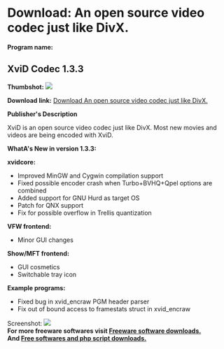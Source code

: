 # Download: An open source video codec just like DivX.

**Program name:**

## XviD Codec 1.3.3

  
**Thumbshot:** ![](http://www.freewarefiles.com/screenshot/koepi_xvid_md.gif)   
  
**Download link:** [Download An open source video codec just like DivX.](http://freesoftwares.boysofts.com/XviD_program_17458.html)  
  


**Publisher's Description**  
  


XviD is an open source video codec just like DivX. Most new movies and videos are being encoded with XviD. 

**WhatA's New in version 1.3.3:**

**xvidcore:**

  * Improved MinGW and Cygwin compilation support 
  * Fixed possible encoder crash when Turbo+BVHQ+Qpel options are combined 
  * Added support for GNU Hurd as target OS 
  * Patch for QNX support 
  * Fix for possible overflow in Trellis quantization 

**VFW frontend:**

  * Minor GUI changes 

**Show/MFT frontend:**

  * GUI cosmetics 
  * Switchable tray icon 

**Example programs:**

  * Fixed bug in xvid_encraw PGM header parser 
  * Fix out of bound access to framestats struct in xvid_encraw 

  
  
Screenshot: ![](http://www.freewarefiles.com/screenshot/koepi_xvid.gif)   
**For more freeware softwares visit [Freeware software downloads.](http://freesoftwares.boysofts.com/)**   
**And [Free softwares and php script downloads.](http://www.boysofts.com/)**
